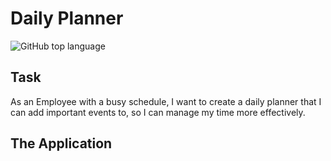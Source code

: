 # Daily Planner

![GitHub top language](https://img.shields.io/github/languages/top/Israel-Molestina/calender-scheduler)

## Task

As an Employee with a busy schedule, I want to create a daily planner that I can add important events to, so I can manage my time more effectively.

## The Application

